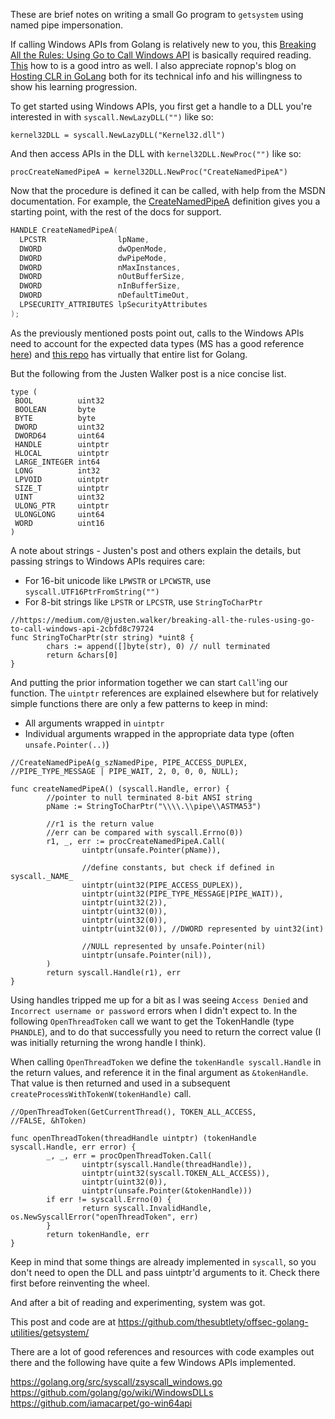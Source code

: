 These are brief notes on writing a small Go program to `getsystem` using named pipe impersonation.

If calling Windows APIs from Golang is relatively new to you, this [Breaking All the Rules: Using Go to Call Windows API](https://medium.com/@justen.walker/breaking-all-the-rules-using-go-to-call-windows-api-2cbfd8c79724) is basically required reading. [This](https://anubissec.github.io/How-To-Call-Windows-APIs-In-Golang/#) how to is a good intro as well. I also appreciate ropnop's blog on [Hosting CLR in GoLang](https://blog.ropnop.com/hosting-clr-in-golang/) both for its technical info and his willingness to show his learning progression.

To get started using Windows APIs, you first get a handle to a DLL you're interested in with `syscall.NewLazyDLL("")` like so:

```golang
kernel32DLL = syscall.NewLazyDLL("Kernel32.dll")
````

And then access APIs in the DLL with `kernel32DLL.NewProc("")` like so:

```golang
procCreateNamedPipeA = kernel32DLL.NewProc("CreateNamedPipeA")
```

Now that the procedure is defined it can be called, with help from the MSDN documentation. For example, the [CreateNamedPipeA](https://docs.microsoft.com/en-us/windows/win32/api/winbase/nf-winbase-createnamedpipea) definition gives you a starting point, with the rest of the docs for support.
```c
HANDLE CreateNamedPipeA(
  LPCSTR                lpName,
  DWORD                 dwOpenMode,
  DWORD                 dwPipeMode,
  DWORD                 nMaxInstances,
  DWORD                 nOutBufferSize,
  DWORD                 nInBufferSize,
  DWORD                 nDefaultTimeOut,
  LPSECURITY_ATTRIBUTES lpSecurityAttributes
);
```

As the previously mentioned posts point out, calls to the Windows APIs need to account for the expected data types (MS has a good reference [here](https://docs.microsoft.com/en-us/windows/win32/winprog/windows-data-types)) and [this repo](https://github.com/AllenDang/w32/blob/master/typedef.go) has virtually that entire list for Golang.

But the following from the Justen Walker post is a nice concise list.
```golang
type (
 BOOL          uint32
 BOOLEAN       byte
 BYTE          byte
 DWORD         uint32
 DWORD64       uint64
 HANDLE        uintptr
 HLOCAL        uintptr
 LARGE_INTEGER int64
 LONG          int32
 LPVOID        uintptr
 SIZE_T        uintptr
 UINT          uint32
 ULONG_PTR     uintptr
 ULONGLONG     uint64
 WORD          uint16
)
```

A note about strings - Justen's post and others explain the details, but passing strings to Windows APIs requires care:
- For 16-bit unicode like `LPWSTR` or `LPCWSTR`, use `syscall.UTF16PtrFromString("")`
- For 8-bit strings like `LPSTR` or `LPCSTR`, use `StringToCharPtr`

```golang
//https://medium.com/@justen.walker/breaking-all-the-rules-using-go-to-call-windows-api-2cbfd8c79724
func StringToCharPtr(str string) *uint8 {
        chars := append([]byte(str), 0) // null terminated
        return &chars[0]
}
```

And putting the prior information together we can start `Call`'ing our function. The `uintptr` references are explained elsewhere but for relatively simple functions there are only a few patterns to keep in mind:
- All arguments wrapped in `uintptr`
- Individual arguments wrapped in the appropriate data type (often `unsafe.Pointer(..)`)

```golang
//CreateNamedPipeA(g_szNamedPipe, PIPE_ACCESS_DUPLEX,
//PIPE_TYPE_MESSAGE | PIPE_WAIT, 2, 0, 0, 0, NULL);

func createNamedPipeA() (syscall.Handle, error) {
        //pointer to null terminated 8-bit ANSI string
        pName := StringToCharPtr("\\\\.\\pipe\\ASTMA53")

        //r1 is the return value
        //err can be compared with syscall.Errno(0))
        r1, _, err := procCreateNamedPipeA.Call(
                uintptr(unsafe.Pointer(pName)),

                //define constants, but check if defined in syscall._NAME_
                uintptr(uint32(PIPE_ACCESS_DUPLEX)),
                uintptr(uint32(PIPE_TYPE_MESSAGE|PIPE_WAIT)),
                uintptr(uint32(2)),
                uintptr(uint32(0)),
                uintptr(uint32(0)),
                uintptr(uint32(0)), //DWORD represented by uint32(int)

                //NULL represented by unsafe.Pointer(nil)
                uintptr(unsafe.Pointer(nil)),
        )
        return syscall.Handle(r1), err
}
```

Using handles tripped me up for a bit as I was seeing `Access Denied` and `Incorrect username or password` errors when I didn't expect to. In the following `OpenThreadToken` call we want to get the TokenHandle (type `PHANDLE`), and to do that successfully you need to return the correct value (I was initially returning the wrong handle I think).

When calling `OpenThreadToken` we define the `tokenHandle syscall.Handle` in the return values, and reference it in the final argument as `&tokenHandle`.
That value is then returned and used in a subsequent `createProcessWithTokenW(tokenHandle)` call.

```golang
//OpenThreadToken(GetCurrentThread(), TOKEN_ALL_ACCESS,
//FALSE, &hToken)

func openThreadToken(threadHandle uintptr) (tokenHandle syscall.Handle, err error) {
        _, _, err = procOpenThreadToken.Call(
                uintptr(syscall.Handle(threadHandle)),
                uintptr(uint32(syscall.TOKEN_ALL_ACCESS)),
                uintptr(uint32(0)),
                uintptr(unsafe.Pointer(&tokenHandle)))
        if err != syscall.Errno(0) {
                return syscall.InvalidHandle, os.NewSyscallError("openThreadToken", err)
        }
        return tokenHandle, err
}
```

Keep in mind that some things are already implemented in `syscall`, so you don't need to open the DLL and pass uintptr'd arguments to it. Check there first before reinventing the wheel.

And after a bit of reading and experimenting, system was got.

This post and code are at https://github.com/thesubtlety/offsec-golang-utilities/getsystem/

There are a lot of good references and resources with code examples out there and the following have quite a few Windows APIs implemented.

https://golang.org/src/syscall/zsyscall_windows.go
https://github.com/golang/go/wiki/WindowsDLLs
https://github.com/iamacarpet/go-win64api
